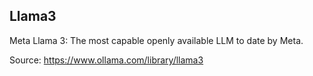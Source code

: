 ## Llama3

Meta Llama 3: The most capable openly available LLM to date by Meta.


Source: https://www.ollama.com/library/llama3